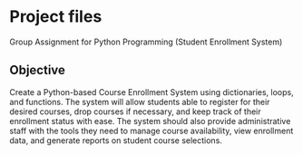 # Project files
Group Assignment for Python Programming (Student Enrollment System)


## Objective
Create a Python-based Course Enrollment System using dictionaries, loops, and functions.
The system will allow students able to register for their desired courses, drop courses if necessary, 
and keep track of their enrollment status with ease. 
The system should also provide administrative staff with the tools they need to manage 
course availability, view enrollment data, and generate reports on student course 
selections.
